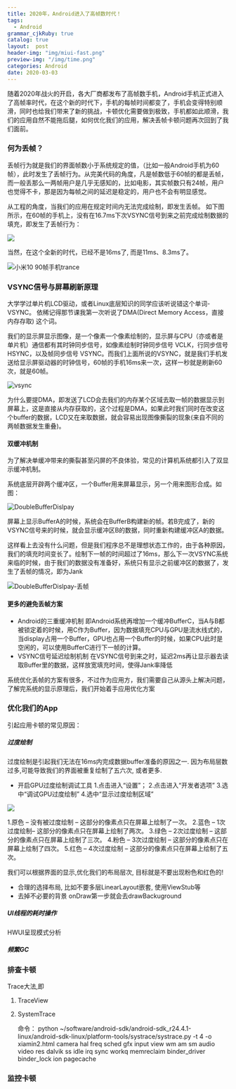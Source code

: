 ```yaml
---
title: 2020年，Android进入了高帧数时代！
tags:
  - Android
grammar_cjkRuby: true
catalog: true
layout:  post
header-img: "img/miui-fast.png"
preview-img: "/img/time.png"
categories: Android
date: 2020-03-03
---
```


随着2020年战火的开启，各大厂商都发布了高帧数手机，Android手机正式进入了高帧率时代，在这个新的时代下，手机的每帧时间都变了，手机会变得特别顺滑，同时也给我们带来了新的挑战，卡顿优化需要做到极致，手机都如此顺滑，我们的应用自然不能拖后腿，如何优化我们的应用，解决丢帧卡顿问题再次回到了我们面前。

### 何为丢帧？

丢帧行为就是我们的界面帧数小于系统规定的值，（比如一般Android手机为60帧），此时发生了丢帧行为。从完美代码的角度，凡是帧数低于60帧的都是丢帧，而一般丢那么一两帧用户是几乎无感知的，比如电影，其实帧数只有24帧，用户也觉得不卡，那是因为每帧之间的延迟是稳定的，用户也不会有明显感觉。

从工程的角度，当我们的应用在规定时间内无法完成绘制，即发生丢帧。
如下图所示，在60帧的手机上，没有在16.7ms下次VSYNC信号到来之前完成绘制数据的填充，即发生了丢帧行为：

![](/img/frameloss/16ms.png)

当然，在这个全新的时代，已经不是16ms了, 而是11ms、8.3ms了。

![小米10 90帧手机trance](/img/frameloss/mi10.png)

### VSYNC信号与屏幕刷新原理

大学学过单片机LCD驱动，或者Linux底层知识的同学应该听说错这个单词- VSYNC。 依稀记得那节课我第一次听说了DMA(Direct Memory Access，直接内存存取) 这个词。

我们的显示屏显示图像，是一个像素一个像素绘制的，显示屏与CPU（亦或者是单片机）通信都有其时钟同步信号，如像素绘制时钟同步信号 VCLK，行同步信号HSYNC，以及帧同步信号 VSYNC。而我们上面所说的VSYNC，就是我们手机发送给显示屏驱动器的时钟信号，60帧的手机16ms来一次，这样一秒就是刷新60次，就是60帧。

![vsync](/img/frameloss/vsync.png)

为什么要提DMA，即发送了LCD会去我们的内存某个区域去取一帧的数据显示到屏幕上，这是直接从内存获取的，这个过程是DMA，如果此时我们同时在改变这个buffer的数据，LCD又在来取数据，就会容易出现图像撕裂的现象(来自不同的两帧数据发生重叠)。

#### 双缓冲机制

为了解决单缓冲带来的撕裂甚至闪屏的不良体验，常见的计算机系统都引入了双显示缓冲机制。

系统底层开辟两个缓冲区，一个Buffer用来屏幕显示，另一个用来图形合成。如图：

![DoubleBufferDislpay](/img/frameloss/DoubleBufferDislpay.png)

屏幕上显示BufferA的时候，系统会在BufferB构建新的帧。若B完成了，新的VSYNC信号来的时候，就会显示缓冲区B的数据，同时重新构建缓冲区A的数据。

这样看上去没有什么问题，但是我们程序总不是理想状态工作的，由于各种原因，我们的填充时间变长了。绘制下一帧的时间超过了16ms，那么下一次VSYNC系统来临的时候，由于我们的数据没有准备好，系统只有显示之前缓冲区的数据了，发生了丢帧的情况，即为Jank

![DoubleBufferDislpay-丢帧](/img/frameloss/jank.png)


#### 更多的避免丢帧方案
- Android的三重缓冲机制
      即Android系统再增加一个缓冲BufferC，当A与B都被锁定着的时候，用C作为Buffer，因为数据填充CPU与GPU是流水线式的，当display占用一个Buffer，GPU也占用一个Buffer的时候，如果CPU此时是空闲的，可以使用BufferC进行下一帧的计算。
- VSYNC信号延迟绘制机制
      在VSYNC信号到来之时，延迟2ms再让显示器去读取Buffer里的数据，这样放宽填充时间，使得Jank率降低
 
系统优化丢帧的方案有很多，不过作为应用方，我们需要自己从源头上解决问题，了解完系统的显示原理后，我们开始着手应用优化方案

### 优化我们的App

引起应用卡顿的常见原因：

##### 过度绘制

过度绘制是引起我们无法在16ms内完成数据buffer准备的原因之一. 因为布局层数过多,可能导致我们的界面被重复绘制了五六次, 或者更多. 

- 开启GPU过度绘制调试工具
1.点击进入“设置”；
2.点击进入“开发者选项”
3.选中“调试GPU过度绘制”
4.选中“显示过度绘制区域”

![](/img/frameloss/overdraw.png)

1.原色 – 没有被过度绘制 – 这部分的像素点只在屏幕上绘制了一次。
2.蓝色 – 1次过度绘制– 这部分的像素点只在屏幕上绘制了两次。
3.绿色 – 2次过度绘制 – 这部分的像素点只在屏幕上绘制了三次。
4.粉色 – 3次过度绘制 – 这部分的像素点只在屏幕上绘制了四次。
5.红色 – 4次过度绘制 – 这部分的像素点只在屏幕上绘制了五次。

我们可以根据界面的显示,优化我们的布局层次, 目标就是不要出现粉色和红色的! 

- 合理的选择布局, 比如不要多层LinearLayout嵌套, 使用ViewStub等
- 去掉不必要的背景 onDraw第一步就会去drawBackuground

##### UI线程的耗时操作 
HWUI呈现模式分析


##### 频繁GC



### 排查卡顿
Trace大法,即

1. TraceView
2. SystemTrace

    命令：
    python ~/software/android-sdk/android-sdk_r24.4.1-linux/android-sdk-linux/platform-tools/systrace/systrace.py -t 4 -o xiamin2.html  camera hal freq sched gfx input view wm am sm audio video res dalvik ss idle irq sync workq memreclaim binder_driver binder_lock ion pagecache




### 监控卡顿





